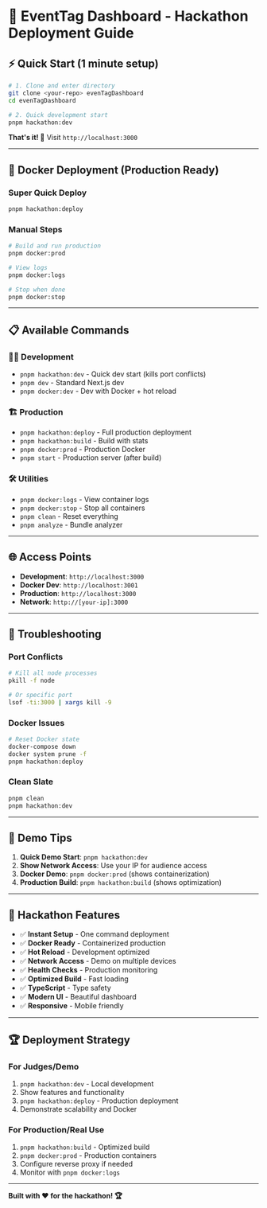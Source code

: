 # 🚀 EventTag Dashboard - Hackathon Deployment Guide

## ⚡ Quick Start (1 minute setup)

```bash
# 1. Clone and enter directory
git clone <your-repo> evenTagDashboard
cd evenTagDashboard

# 2. Quick development start
pnpm hackathon:dev
```

**That's it! 🎉** Visit `http://localhost:3000`

---

## 🐳 Docker Deployment (Production Ready)

### Super Quick Deploy
```bash
pnpm hackathon:deploy
```

### Manual Steps
```bash
# Build and run production
pnpm docker:prod

# View logs
pnpm docker:logs

# Stop when done
pnpm docker:stop
```

---

## 📋 Available Commands

### 🏃‍♂️ Development
- `pnpm hackathon:dev` - Quick dev start (kills port conflicts)
- `pnpm dev` - Standard Next.js dev
- `pnpm docker:dev` - Dev with Docker + hot reload

### 🏗️ Production
- `pnpm hackathon:deploy` - Full production deployment
- `pnpm hackathon:build` - Build with stats
- `pnpm docker:prod` - Production Docker
- `pnpm start` - Production server (after build)

### 🛠️ Utilities
- `pnpm docker:logs` - View container logs
- `pnpm docker:stop` - Stop all containers
- `pnpm clean` - Reset everything
- `pnpm analyze` - Bundle analyzer

---

## 🌐 Access Points

- **Development**: `http://localhost:3000`
- **Docker Dev**: `http://localhost:3001`
- **Production**: `http://localhost:3000`
- **Network**: `http://[your-ip]:3000`

---

## 🔧 Troubleshooting

### Port Conflicts
```bash
# Kill all node processes
pkill -f node

# Or specific port
lsof -ti:3000 | xargs kill -9
```

### Docker Issues
```bash
# Reset Docker state
docker-compose down
docker system prune -f
pnpm hackathon:deploy
```

### Clean Slate
```bash
pnpm clean
pnpm hackathon:dev
```

---

## 📱 Demo Tips

1. **Quick Demo Start**: `pnpm hackathon:dev`
2. **Show Network Access**: Use your IP for audience access
3. **Docker Demo**: `pnpm docker:prod` (shows containerization)
4. **Production Build**: `pnpm hackathon:build` (shows optimization)

---

## 🎯 Hackathon Features

- ✅ **Instant Setup** - One command deployment
- ✅ **Docker Ready** - Containerized production
- ✅ **Hot Reload** - Development optimized
- ✅ **Network Access** - Demo on multiple devices
- ✅ **Health Checks** - Production monitoring
- ✅ **Optimized Build** - Fast loading
- ✅ **TypeScript** - Type safety
- ✅ **Modern UI** - Beautiful dashboard
- ✅ **Responsive** - Mobile friendly

---

## 🏆 Deployment Strategy

### For Judges/Demo
1. `pnpm hackathon:dev` - Local development
2. Show features and functionality
3. `pnpm hackathon:deploy` - Production deployment
4. Demonstrate scalability and Docker

### For Production/Real Use
1. `pnpm hackathon:build` - Optimized build
2. `pnpm docker:prod` - Production containers
3. Configure reverse proxy if needed
4. Monitor with `pnpm docker:logs`

---

**Built with ❤️ for the hackathon! 🏆**
